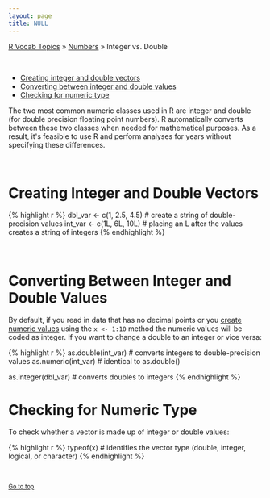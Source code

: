 ```yaml
---
layout: page
title: NULL
---
```


[R Vocab Topics](index) &#187; [Numbers](numbers) &#187; Integer vs. Double

<br>

* <a href="#creating">Creating integer and double vectors</a> 
* <a href="#converting">Converting between integer and double values</a>
* <a href="#checking">Checking for numeric type</a>


The two most common numeric classes used in R are integer and double (for double precision floating point numbers).  R automatically converts between these two classes when needed for mathematical purposes.  As a result, it's feasible to use R and perform analyses for years without specifying these differences.

<br>

<a name="creating"></a>
# Creating Integer and Double Vectors

{% highlight r %}
dbl_var <- c(1, 2.5, 4.5)    # create a string of double-precision values
int_var <- c(1L, 6L, 10L)    # placing an L after the values creates a string of integers
{% endhighlight %}

<br>

<a name="converting"></a>
# Converting Between Integer and Double Values
By default, if you read in data that has no decimal points or you [create numeric values](generating_sequence_numbers) using the `x <- 1:10` method the numeric values will be coded as integer.  If you want to change a double to an integer or vice versa: 


{% highlight r %}
as.double(int_var)     # converts integers to double-precision values
as.numeric(int_var)    # identical to as.double()

as.integer(dbl_var)    # converts doubles to integers
{% endhighlight %}
<br>

<a name="checking"></a>
# Checking for Numeric Type
To check whether a vector is made up of integer or double values:


{% highlight r %}
typeof(x)     # identifies the vector type (double, integer, logical, or character)
{% endhighlight %}

<br>

<small><a href="#">Go to top</a></small>
